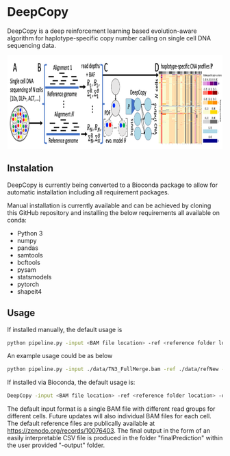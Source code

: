 # DeepCopy
DeepCopy is a deep reinforcement learning based evolution-aware algorithm for haplotype-specific copy number calling on single cell DNA sequencing data. 

<p align="center">
  <img width="1000" height="220" src="./overview.png">
</p>

## Instalation

DeepCopy is currently being converted to a Bioconda package to allow for automatic installation including all requirement packages. 

Manual installation is currently available and can be achieved by cloning this GitHub repository and installing the below requirements all available on conda:
- Python 3
- numpy
- pandas
- samtools
- bcftools
- pysam
- statsmodels
- pytorch
- shapeit4

## Usage

If installed manually, the default usage is 
```bash
python pipeline.py -input <BAM file location> -ref <reference folder location> -output <location to store results> -refGenome <either "hg19" or "hg38">
```
An example usage could be as below
```bash
python pipeline.py -input ./data/TN3_FullMerge.bam -ref ./data/refNew -output ./data/newTN3 -refGenome hg38
```

If installed via Bioconda, the default usage is: 
```bash
DeepCopy -input <BAM file location> -ref <reference folder location> -output <location to store results> -refGenome <either "hg19" or "hg38">
```

The default input format is a single BAM file with different read groups for different cells. Future updates will also individual BAM files for each cell. 
The default reference files are publically available at https://zenodo.org/records/10076403. 
The final output in the form of an easily interpretable CSV file is produced in the folder "finalPrediction" within the user provided "-output" folder. 
